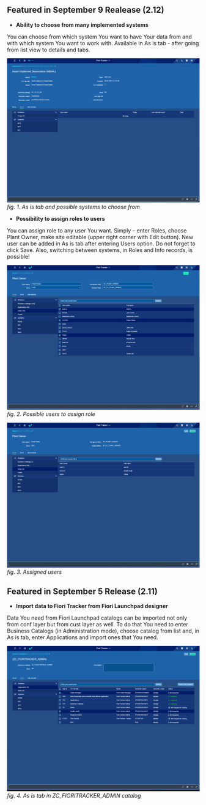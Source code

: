 ## Featured in September 9 Realease (2.12)

- **Ability to choose from many implemented systems**

You can choose from which system You want to have Your data from and with which system You want to work with. Available in As is tab - after going from list view to details and tabs. 

![](/res/chose_from_many_systems.png)
*fig. 1. As is tab and possible systems to choose from*

- **Possibility to assign roles to users** 

You can assign role to any user You want. Simply – enter Roles, choose Plant Owner, make site editable (upper right corner with Edit button). New user can be added in As is tab after entering Users option. Do not forget to click Save. Also, switching between systems, in Roles and Info records, is possible! 

![](/res/users_to_assign_role.png)
*fig. 2. Possible users to assign role*

![](/res/assigned_users.png)
*fig. 3. Assigned users*

## Featured in September 5 Release (2.11)

- **Import data to Fiori Tracker from Fiori Launchpad designer** 

Data You need from Fiori Launchpad catalogs can be imported not only from conf layer but from cust layer as well. To do that You need to enter Business Catalogs (in Administration mode), choose catalog from list and, in As is tab, enter Applications and import ones that You need. 

![](/res/as_is_import.png)
*fig. 4. As is tab in ZC_FIORITRACKER_ADMIN catalog*


